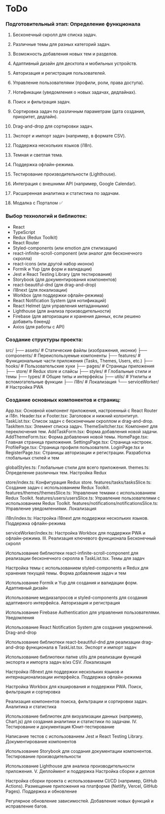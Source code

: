 # ToDo

### Подготовительный этап: Определение функционала

1. Бесконечный скролл для списка задач.

2. Различные темы для разных категорий задач.

3. Возможность добавления новых тем и разделов.

4. Адаптивный дизайн для десктопа и мобильных устройств.

5. Авторизация и регистрация пользователей.

6. Управление пользователями (профили, роли, права доступа).

7. Нотификации (уведомления о новых задачах, дедлайнах).

8. Поиск и фильтрация задач.

9. Сортировка задач по различным параметрам (дата создания, приоритет, дедлайн).

10. Drag-and-drop для сортировки задач.

11. Экспорт и импорт задач (например, в формате CSV).

12. Поддержка нескольких языков (i18n).

13. Темная и светлая тема.

14. Поддержка офлайн-режима.

15. Тестирование производительности (Lighthouse).

16. Интеграция с внешними API (например, Google Calendar).

17. Расширенная аналитика и статистика по задачам.

18. Модалка с Порталом ✅

### Выбор технологий и библиотек:

-   React
-   TypeScript
-   Redux (Redux Toolkit)
-   React Router
-   Styled-components (или emotion для стилизации)
-   react-infinite-scroll-component (или аналог для бесконечного скролла)
-   react-icons (или другой набор иконок)
-   Formik и Yup (для форм и валидации)
-   Jest и React Testing Library (для тестирования)
-   Storybook (для документирования компонентов)
-   react-beautiful-dnd (для drag-and-drop)
-   i18next (для локализации)
-   Workbox (для поддержки офлайн-режима)
-   React Notification System (для нотификаций)
-   React Helmet (для управления метаданными)
-   Lighthouse (для анализа производительности)
-   Firebase (для авторизации и хранения данных, если решено добавить бэкенд)
-   Axios (для работы с API)

### Создание структуры проекта:

src/
├── assets/ # Статические файлы (изображения, иконки)
├── components/ # Переиспользуемые компоненты
├── features/ # Функциональные части приложения (Tasks, Themes, Users, etc.)
├── hooks/ # Пользовательские хуки
├── pages/ # Страницы приложения
├── store/ # Redux store и слайсы
├── styles/ # Глобальные стили и темы
├── types/ # Общие типы и интерфейсы
├── utils/ # Утилиты и вспомогательные функции
├── i18n/ # Локализация
└── serviceWorker/ # Настройка PWA

### Создание основных компонентов и страниц:

App.tsx: Основной компонент приложения, настроенный с React Router и i18n.
Header.tsx и Footer.tsx: Заголовок и нижний колонтитул.
TaskList.tsx: Список задач с бесконечным скроллом и drag-and-drop.
TaskItem.tsx: Элемент списка задач.
ThemeSwitcher.tsx: Компонент для переключения тем.
AddTaskForm.tsx: Форма добавления новой задачи.
AddThemeForm.tsx: Форма добавления новой темы.
HomePage.tsx: Главная страница приложения.
SettingsPage.tsx: Страница настроек.
ProfilePage.tsx: Страница профиля пользователя.
LoginPage.tsx и RegisterPage.tsx: Страницы авторизации и регистрации.
Разработка глобальных стилей и тем

globalStyles.ts: Глобальные стили для всего приложения.
themes.ts: Определение различных тем.
Настройка Redux

store/index.ts: Конфигурация Redux store.
features/tasks/tasksSlice.ts: Создание задач с использованием Redux Toolkit.
features/themes/themesSlice.ts: Управление темами с использованием Redux Toolkit.
features/users/usersSlice.ts: Управление пользователями с использованием Redux Toolkit.
features/notifications/notificationsSlice.ts: Управление уведомлениями.
Локализация

i18n/index.ts: Настройка i18next для поддержки нескольких языков.
Поддержка офлайн-режима

serviceWorker/index.ts: Настройка Workbox для поддержки PWA и офлайн-режима.
III. Реализация ключевого функционала
Бесконечный скролл

Использование библиотеки react-infinite-scroll-component для реализации бесконечного скролла в TaskList.tsx.
Темы для задач

Настройка темы с использованием styled-components и Redux для хранения текущей темы.
Форма добавления задач и тем

Использование Formik и Yup для создания и валидации форм.
Адаптивный дизайн

Использование медиазапросов и styled-components для создания адаптивного интерфейса.
Авторизация и регистрация

Использование Firebase Authentication для управления пользователями.
Уведомления

Использование React Notification System для создания уведомлений.
Drag-and-drop

Использование библиотеки react-beautiful-dnd для реализации drag-and-drop функционала в TaskList.tsx.
Экспорт и импорт задач

Использование библиотеки папке utils для реализации функций экспорта и импорта задач в/из CSV.
Локализация

Настройка i18next для поддержки нескольких языков и интернационализации интерфейса.
Поддержка офлайн-режима

Настройка Workbox для кэширования и поддержки PWA.
Поиск, фильтрация и сортировка

Реализация компонентов поиска, фильтрации и сортировки задач.
Аналитика и статистика

Использование библиотек для визуализации данных (например, Chart.js) для создания аналитики и статистики по задачам.
IV. Тестирование и документация
Юнит-тестирование

Написание тестов с использованием Jest и React Testing Library.
Документирование компонентов

Использование Storybook для создания документации компонентов.
Тестирование производительности

Использование Lighthouse для анализа производительности приложения.
V. Деплоймент и поддержка
Настройка сборки и деплоя

Настройка сборки проекта с использованием CI/CD (например, GitHub Actions).
Размещение приложения на платформе (Netlify, Vercel, GitHub Pages).
Поддержка и обновление

Регулярное обновление зависимостей.
Добавление новых функций и исправление багов.
